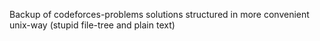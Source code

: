 Backup of codeforces-problems solutions
structured in more convenient unix-way
(stupid file-tree and plain text)
